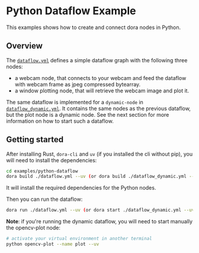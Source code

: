 # Python Dataflow Example

This examples shows how to create and connect dora nodes in Python.

## Overview

The [`dataflow.yml`](./dataflow.yml) defines a simple dataflow graph with the following three nodes:

- a webcam node, that connects to your webcam and feed the dataflow with webcam frame as jpeg compressed bytearray.
- a window plotting node, that will retrieve the webcam image and plot it.

The same dataflow is implemented for a `dynamic-node` in [`dataflow_dynamic.yml`](./dataflow_dynamic.yml). It contains
the same nodes as the previous dataflow, but the plot node is a dynamic node. See the next section for more
information on how to start such a dataflow.

## Getting started

After installing Rust, `dora-cli` and `uv` (if you installed the cli without pip), you will need to install the dependencies:

```bash
cd examples/python-dataflow
dora build ./dataflow.yml --uv (or dora build ./dataflow_dynamic.yml --uv)
```

It will install the required dependencies for the Python nodes.

Then you can run the dataflow:

```bash
dora run ./dataflow.yml --uv (or dora start ./dataflow_dynamic.yml --uv)
```

**Note**: if you're running the dynamic dataflow, you will need to start manually the opencv-plot node:

```bash
# activate your virtual environment in another terminal
python opencv-plot --name plot --uv
```
